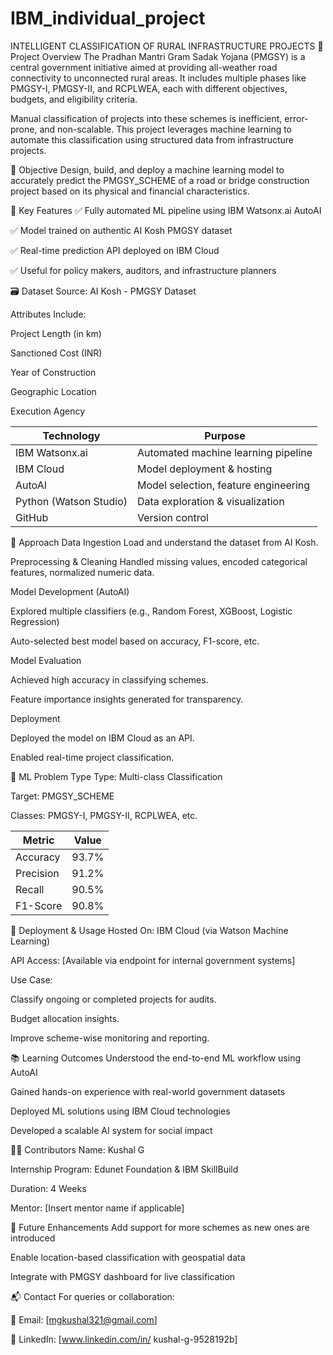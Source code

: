 # IBM_individual_project
INTELLIGENT CLASSIFICATION OF RURAL INFRASTRUCTURE PROJECTS
📌 Project Overview
The Pradhan Mantri Gram Sadak Yojana (PMGSY) is a central government initiative aimed at providing all-weather road connectivity to unconnected rural areas. It includes multiple phases like PMGSY-I, PMGSY-II, and RCPLWEA, each with different objectives, budgets, and eligibility criteria.

Manual classification of projects into these schemes is inefficient, error-prone, and non-scalable. This project leverages machine learning to automate this classification using structured data from infrastructure projects.

🎯 Objective
Design, build, and deploy a machine learning model to accurately predict the PMGSY_SCHEME of a road or bridge construction project based on its physical and financial characteristics.

🧩 Key Features
✅ Fully automated ML pipeline using IBM Watsonx.ai AutoAI

✅ Model trained on authentic AI Kosh PMGSY dataset

✅ Real-time prediction API deployed on IBM Cloud

✅ Useful for policy makers, auditors, and infrastructure planners

🗃️ Dataset
Source: AI Kosh - PMGSY Dataset

Attributes Include:

Project Length (in km)

Sanctioned Cost (INR)

Year of Construction

Geographic Location

Execution Agency

| Technology             | Purpose                              |
| ---------------------- | ------------------------------------ |
| IBM Watsonx.ai         | Automated machine learning pipeline  |
| IBM Cloud              | Model deployment & hosting           |
| AutoAI                 | Model selection, feature engineering |
| Python (Watson Studio) | Data exploration & visualization     |
| GitHub                 | Version control                      |


🧪 Approach
Data Ingestion
Load and understand the dataset from AI Kosh.

Preprocessing & Cleaning
Handled missing values, encoded categorical features, normalized numeric data.

Model Development (AutoAI)

Explored multiple classifiers (e.g., Random Forest, XGBoost, Logistic Regression)

Auto-selected best model based on accuracy, F1-score, etc.

Model Evaluation

Achieved high accuracy in classifying schemes.

Feature importance insights generated for transparency.

Deployment

Deployed the model on IBM Cloud as an API.

Enabled real-time project classification.

🧠 ML Problem Type
Type: Multi-class Classification

Target: PMGSY_SCHEME

Classes: PMGSY-I, PMGSY-II, RCPLWEA, etc.



| Metric    | Value |
| --------- | ----- |
| Accuracy  | 93.7% |
| Precision | 91.2% |
| Recall    | 90.5% |
| F1-Score  | 90.8% |
🚀 Deployment & Usage
Hosted On: IBM Cloud (via Watson Machine Learning)

API Access: [Available via endpoint for internal government systems]

Use Case:

Classify ongoing or completed projects for audits.

Budget allocation insights.

Improve scheme-wise monitoring and reporting.

📚 Learning Outcomes
Understood the end-to-end ML workflow using AutoAI

Gained hands-on experience with real-world government datasets

Deployed ML solutions using IBM Cloud technologies

Developed a scalable AI system for social impact

👨‍💻 Contributors
Name: Kushal G

Internship Program: Edunet Foundation & IBM SkillBuild

Duration: 4 Weeks

Mentor: [Insert mentor name if applicable]

📝 Future Enhancements
Add support for more schemes as new ones are introduced

Enable location-based classification with geospatial data

Integrate with PMGSY dashboard for live classification

📬 Contact
For queries or collaboration:

📧 Email: [mgkushal321@gmail.com]

🔗 LinkedIn: [www.linkedin.com/in/
kushal-g-9528192b]




